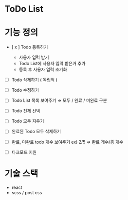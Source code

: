 # ToDo List

# 기능 정의

- [ x ] Todo 등록하기

  - 사용자 입력 받기
  - Todo List에 사용자 입력 받은거 추가
  - 등록 후 사용자 입력 초기화

- [ ] Todo 삭제하기 ( 독립적 )

- [ ] Todo 수정하기

- [ ] Todo List 목록 보여주기 ⇒ 모두 / 완료 / 미완료 구분

- [ ] Todo 전체 선택

- [ ] Todo 모두 지우기

- [ ] 완료된 Todo 모두 삭제하기

- [ ] 완료, 미완료 todo 개수 보여주기 ex) 2/5 ⇒ 완료 개수/총 개수

- [ ] 다크모드 지원

# 기술 스택

- react
- scss / post css
